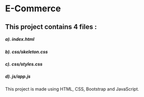 # E-Commerce

## This project contains 4 files :
##### a). index.html
##### b). css/skeleton.css
##### c). css/styles.css
##### d). js/app.js

This project is made using HTML, CSS, Bootstrap and JavaScript.
